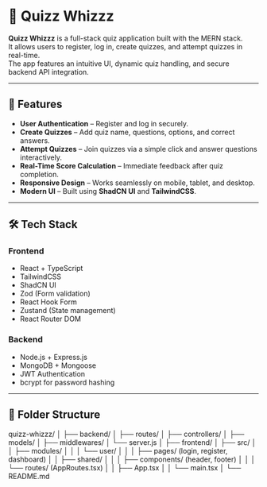 # 🎯 Quizz Whizzz

**Quizz Whizzz** is a full-stack quiz application built with the MERN stack.  
It allows users to register, log in, create quizzes, and attempt quizzes in real-time.  
The app features an intuitive UI, dynamic quiz handling, and secure backend API integration.

---

## 🚀 Features

- **User Authentication** – Register and log in securely.
- **Create Quizzes** – Add quiz name, questions, options, and correct answers.
- **Attempt Quizzes** – Join quizzes via a simple click and answer questions interactively.
- **Real-Time Score Calculation** – Immediate feedback after quiz completion.
- **Responsive Design** – Works seamlessly on mobile, tablet, and desktop.
- **Modern UI** – Built using **ShadCN UI** and **TailwindCSS**.

---

## 🛠 Tech Stack

### **Frontend**
- React + TypeScript
- TailwindCSS
- ShadCN UI
- Zod (Form validation)
- React Hook Form
- Zustand (State management)
- React Router DOM

### **Backend**
- Node.js + Express.js
- MongoDB + Mongoose
- JWT Authentication
- bcrypt for password hashing

---

## 📂 Folder Structure
quizz-whizzz/
│
├── backend/
│ ├── routes/
│ ├── controllers/
│ ├── models/
│ ├── middlewares/
│ └── server.js
│
├── frontend/
│ ├── src/
│ │ ├── modules/
│ │ │ └── user/
│ │ │ ├── pages/ (login, register, dashboard)
│ │ ├── shared/
│ │ │ ├── components/ (header, footer)
│ │ │ └── routes/ (AppRoutes.tsx)
│ │ ├── App.tsx
│ │ └── main.tsx
│
└── README.md



